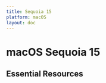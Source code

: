 ```yaml
---
title: Sequoia 15
platform: macOS
layout: doc
---
```


<script setup>
import LatestFeatures from '../.vitepress/theme/components/LatestFeatures.vue'
import SecurityInfo from '../.vitepress/theme/components/SecurityInfo.vue'
import LinksComponent from '../.vitepress/theme/components/LinksComponent.vue'
import linksData from '@v1/essential_links.json'
</script>

# macOS Sequoia 15

<LatestFeatures 
  title="Sequoia 15" 
  platform="macOS"
  dataPath="/v1/macos_data_feed.json" 
  linksData="/v1/essential_links.json"
/>

<SecurityInfo 
  title="Sequoia 15" 
  platform="macOS"
  dataPath="/v1/macos_data_feed.json"
/>

## Essential Resources

<LinksComponent
  title="Sequoia 15"
  platform="macOS"
  :linksData="linksData"
/>